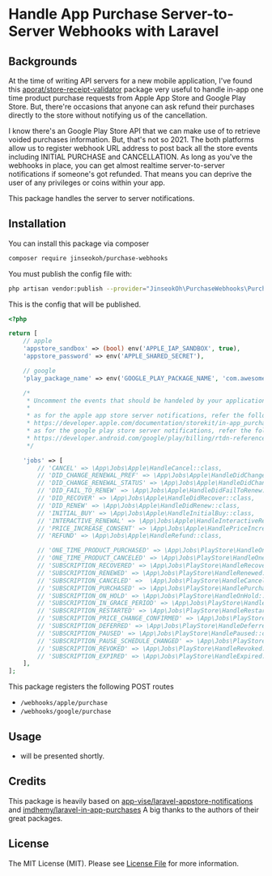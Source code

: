 # Handle App Purchase Server-to-Server Webhooks with Laravel

## Backgrounds

At the time of writing API servers for a new mobile application, I've found this [aporat/store-receipt-validator](https://github.com/aporat/store-receipt-validator) package very useful to handle in-app one time product purchase requests from Apple App Store and Google Play Store. But, there're occasions that anyone can ask refund their purchases directly to the store without notifying us of the cancellation.

I know there's an Google Play Store API that we can make use of to retrieve voided purchases information. But, that's not so 2021. The both platforms allow us to register webhook URL address to post back all the store events including INITIAL PURCHASE and CANCELLATION. As long as you've the webhooks in place, you can get almost realtime server-to-server notifications if someone's got refunded. That means you can deprive the user of any privileges or coins within your app.

This package handles the server to server notifications.

## Installation

You can install this package via composer

```bash
composer require jinseokoh/purchase-webhooks 
 ```

You must publish the config file with:

```bash
php artisan vendor:publish --provider="JinseokOh\PurchaseWebhooks\PurchaseWebhooksServiceProvider" --tag="config" 
 ```

This is the config that will be published.

```php
<?php

return [
    // apple
    'appstore_sandbox' => (bool) env('APPLE_IAP_SANDBOX', true),
    'appstore_password' => env('APPLE_SHARED_SECRET'),

    // google
    'play_package_name' => env('GOOGLE_PLAY_PACKAGE_NAME', 'com.awesome.freaking'),

    /*
     * Uncomment the events that should be handeled by your application.
     *
     * as for the apple app store server notifications, refer the following docs
     * https://developer.apple.com/documentation/storekit/in-app_purchase/enabling_server-to-server_notifications
     * as for the google play store server notifications, refer the following docs
     * https://developer.android.com/google/play/billing/rtdn-reference
     */

    'jobs' => [
        // 'CANCEL' => \App\Jobs\Apple\HandleCancel::class,
        // 'DID_CHANGE_RENEWAL_PREF' => \App\Jobs\Apple\HandleDidChangeRenewalPref::class,
        // 'DID_CHANGE_RENEWAL_STATUS' => \App\Jobs\Apple\HandleDidChangeRenewalStatus::class,
        // 'DID_FAIL_TO_RENEW' => \App\Jobs\Apple\HandleDidFailToRenew::class,
        // 'DID_RECOVER' => \App\Jobs\Apple\HandleDidRecover::class,
        // 'DID_RENEW' => \App\Jobs\Apple\HandleDidRenew::class,
        // 'INITIAL_BUY' => \App\Jobs\Apple\HandleInitialBuy::class,
        // 'INTERACTIVE_RENEWAL' => \App\Jobs\Apple\HandleInteractiveRenewal::class,
        // 'PRICE_INCREASE_CONSENT' => \App\Jobs\Apple\HandlePriceIncreaseConsent::class,
        // 'REFUND' => \App\Jobs\Apple\HandleRefund::class,

        // 'ONE_TIME_PRODUCT_PURCHASED' => \App\Jobs\PlayStore\HandleOneTimeProductPurchased::class,
        // 'ONE_TIME_PRODUCT_CANCELED' => \App\Jobs\PlayStore\HandleOneTimeProductCanceled::class,
        // 'SUBSCRIPTION_RECOVERED' => \App\Jobs\PlayStore\HandleRecovered::class,
        // 'SUBSCRIPTION_RENEWED' => \App\Jobs\PlayStore\HandleRenewed::class,
        // 'SUBSCRIPTION_CANCELED' =>  \App\Jobs\PlayStore\HandleCanceled::class,
        // 'SUBSCRIPTION_PURCHASED' => \App\Jobs\PlayStore\HandlePurchased::class,
        // 'SUBSCRIPTION_ON_HOLD' => \App\Jobs\PlayStore\HandleOnHold::class,
        // 'SUBSCRIPTION_IN_GRACE_PERIOD' => \App\Jobs\PlayStore\HandleInGracePeriod::class,
        // 'SUBSCRIPTION_RESTARTED' => \App\Jobs\PlayStore\HandleRestarted::class,
        // 'SUBSCRIPTION_PRICE_CHANGE_CONFIRMED' => \App\Jobs\PlayStore\HandlePriceChangeConfirmed::class,
        // 'SUBSCRIPTION_DEFERRED' => \App\Jobs\PlayStore\HandleDeferred::class,
        // 'SUBSCRIPTION_PAUSED' => \App\Jobs\PlayStore\HandlePaused::class,
        // 'SUBSCRIPTION_PAUSE_SCHEDULE_CHANGED' => \App\Jobs\PlayStore\HandlePauseScheduleChanged::class,
        // 'SUBSCRIPTION_REVOKED' => \App\Jobs\PlayStore\HandleRevoked::class,
        // 'SUBSCRIPTION_EXPIRED' => \App\Jobs\PlayStore\HandleExpired::class
    ],
];
```

This package registers the following POST routes

- `/webhooks/apple/purchase`
- `/webhooks/google/purchase`

## Usage

- will be presented shortly.

## Credits

This package is heavily based on [app-vise/laravel-appstore-notifications](https://github.com/app-vise/laravel-appstore-notifications) and [imdhemy/laravel-in-app-purchases](https://github.com/imdhemy/laravel-in-app-purchases) A big thanks to the authors of their great packages.

## License

The MIT License (MIT). Please see [License File](LICENSE.md) for more information.
